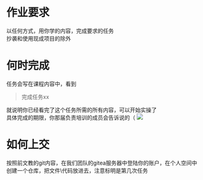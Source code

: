 # 作业要求
以任何方式，用你学的内容，完成要求的任务  
抄袭和使用现成项目的除外

# 何时完成
任务会写在课程内容中，看到  

> 完成任务xx

就说明你已经看完了这个任务所需的所有内容，可以开始实操了  
具体完成的期限，你那届负责培训的成员会告诉说的（
![](/Screenshot_20240423_172703.jpg)

# 如何上交
按照前文教的git内容，在我们团队的gitea服务器中登陆你的账户，在个人空间中创建一个仓库，把文件\代码放进去，注意标明是第几次任务
